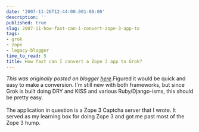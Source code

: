 ```yaml
---
date: '2007-11-26T12:44:00.001-08:00'
description: ''
published: true
slug: 2007-11-how-fast-can-i-convert-zope-3-app-to
tags:
- grok
- zope
- legacy-blogger
time_to_read: 5
title: How fast can I convert a Zope 3 app to Grok?
---
```


*This was originally posted on blogger [here](https://pydanny.blogspot.com/2007/11/how-fast-can-i-convert-zope-3-app-to.html)*.Figured it would be quick and easy to make a conversion.  I'm still new with both frameworks, but since Grok is built doing DRY and KISS and various Ruby/Django-isms, this should be pretty easy.<br /><br />The application in question is a Zope 3 Captcha server that I wrote.  It served as my learning box for doing Zope 3 and got me past most of the Zope 3 hump.